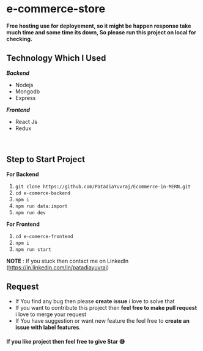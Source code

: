 # e-commerce-store

**Free hosting use for deployement, so it might be happen response take much time and some time its down, So please run this project on local for checking.**

## Technology Which I Used

**_Backend_**

- Nodejs
- Mongodb
- Express

**_Frontend_**

- React Js
- Redux

<br />

## Step to Start Project

**For Backend**

1.  `git clone https://github.com/PatadiaYuvraj/Ecommerce-in-MERN.git`
2.  `cd e-comerce-backend`
3.  `npm i`
4.  `npm run data:import`
5.  `npm run dev`

**For Frontend**

1.  `cd e-comerce-frontend`
2.  `npm i`
3.  `npm run start`

**NOTE** : If you stuck then contact me on LinkedIn (https://in.linkedin.com/in/patadiayuvraj)

## Request

- If You find any bug then please **create issue** i love to solve that
- If you want to contribute this project then **feel free to make pull request** i love to merge your request
- If You have suggestion or want new feature the feel free to **create an issue with label features**.

#### If you like project then feel free to give Star 😅
